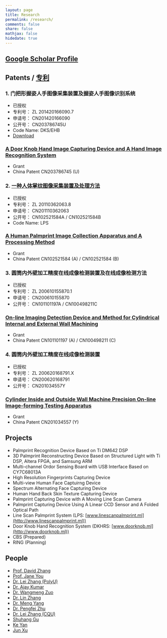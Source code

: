 ```yaml
---
layout: page
title: Research
permalink: /research/
comments: false
share: false
mathjax: false
hidedate: true
---
```


[Google Scholar Profile](http://scholar.google.com.hk/citations?user=zgRM4foAAAAJ&hl=en)
--------------

Patents / [专利](http://www.pss-system.gov.cn/sipopublicsearch/search/searchHomeIndex.shtml)
-------

### 1. 门把形握姿人手图像采集装置及握姿人手图像识别系统

+ 已授权
+ 专利号： ZL 201420166090.7
+ 申请号： CN201420166090
+ 公开号： CN203786745U
+ Code Name: DKS/EHB
+ [Download](/docs/ZL201420166090.7.pdf)

### <a href="http://www.google.com/patents/CN203786745U?cl=en" target="_blank">A Door Knob Hand Image Capturing Device and A Hand Image Recognition System</a>

+ Grant
+ China Patent CN203786745 (U)

### 2. [一种人体掌纹图像采集装置及处理方法](http://www.linescanpalmprint.ml/docs/CN102521584B.pdf)

+ 已授权
+ 专利号： ZL 20110362063.8
+ 申请号： CN201110362063
+ 公开号： CN102521584A / CN102521584B
+ Code Name: LPS

### <a href="http://www.google.com/patents/CN102521584B?cl=en" target="_blank">A Human Palmprint Image Collection Apparatus and A Processing Method</a>

+ Grant
+ China Patent CN102521584 (A) / CN102521584 (B)

### 3. 圆筒内外壁加工精度在线成像检测装置及在线成像检测方法

+ 已授权
+ 专利号： ZL 200610155870.1
+ 申请号： CN200610155870
+ 公开号： CN101101197A / CN100498211C

### <a href="http://www.google.com/patents/CN100498211C?cl=en" target="_blank">On-line Imaging Detection Device and Method for Cylindrical Internal and External Wall Machining</a>

+ Grant
+ China Patent CN101101197 (A) / CN100498211 (C)

### 4. 圆筒内外壁加工精度在线成像检测装置

+ 已授权
+ 专利号： ZL 200620168791.X
+ 申请号： CN200620168791
+ 公开号： CN201034557Y

### <a href="https://www.google.com/patents/CN201034557Y?cl=en" target="_blank">Cylinder Inside and Outside Wall Machine Precision On-line Image-forming Testing Apparatus</a>

+ Grant
+ China Patent CN201034557 (Y)


Projects
-------

+ Palmprint Recognition Device Based on Ti DM642 DSP
+ 3D Palmprint Reconstructing Device Based on Structured Light with Ti DSP, Altera FPGA, and Samsung ARM
+ Multi-channel Ordor Sensing Board with USB Interface Based on CY7C68013A
+ High Resolution Fingerprints Capturing Device
+ Multi-view Human Face Captuirng Device
+ Spectrum Alternating Face Capturing Device
+ Human Hand Back Skin Texture Capturing Device
+ Palmprint Capturing Device with A Moving Line Scan Camera
+ Palmprint Capturing Device Using A Linear CCD Sensor and A Folded Optical Path
+ Line Scan Palmprint System (LPS: [www.linescanpalmprint.ml](http://www.linescanpalmprint.ml))
+ Door Knob Hand Recognition System (DKHRS: [www.doorknob.ml](http://www.doorknob.ml))
+ CBS (Prepared)
+ RING (Planning)

People
---------

+ [Prof. David Zhang](http://www4.comp.polyu.edu.hk/~csdzhang)
+ [Prof. Jane You](http://www4.comp.polyu.edu.hk/~csyjia)
+ [Dr. Lei Zhang (PolyU)](http://www4.comp.polyu.edu.hk/~cslzhang)
+ [Dr. Ajay Kumar](http://www4.comp.polyu.edu.hk/~csajaykr)
+ [Dr. Wangmeng Zuo](http://homepage.hit.edu.cn/pages/wangmengzuo)
+ [Dr. Lin Zhang](http://sse.tongji.edu.cn/linzhang)
+ [Dr. Meng Yang](http://www.yangmeng.org.cn/)
+ [Dr. Pengfei Zhu](http://www4.comp.polyu.edu.hk/~cspzhu)
+ [Dr. Lei Zhang (CQU)](http://www.leizhang.tk)
+ [Shuhang Gu](https://sites.google.com/site/shuhanggu/home)
+ [Ke Yan](http://yanke23.tk/)
+ [Jun Xu](http://wangliuqing.tk/)